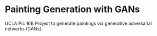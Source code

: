 # Painting Generation with GANs
UCLA Pic 16B Project to generate paintings via generative adversarial networks (GANs).
